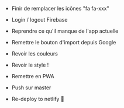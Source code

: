  - Finir de remplacer les icônes "fa fa-xxx"
 
 - Login / logout Firebase
 
 - Reprendre ce qu'il manque de l'app actuelle
 
 - Remettre le bouton d'import depuis Google
 
 - Revoir les couleurs
 
 - Revoir le style !
 
 - Remettre en PWA
 
 - Push sur master
 
 - Re-deploy to netlify :rocket:
